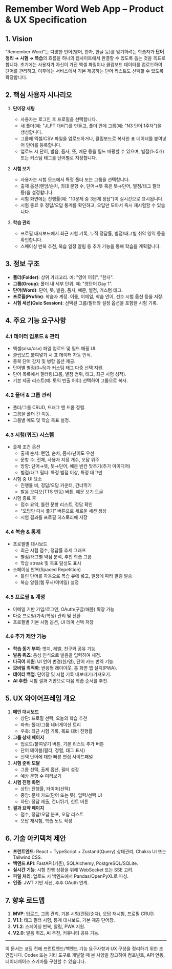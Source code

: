 # Remember Word Web App – Product & UX Specification

## 1. Vision
"Remember Word"는 다양한 언어(영어, 한자, 한글 등)를 암기하려는 학습자가 **단어 정리 → 시험 → 복습**의 흐름을 하나의 웹사이트에서 완결할 수 있도록 돕는 것을 목표로 합니다. 초기에는 사용자가 자신이 가진 엑셀 파일이나 클립보드 데이터를 업로드하여 단어를 관리하고, 이후에는 서비스에서 기본 제공하는 단어 리스트도 선택할 수 있도록 확장합니다.

## 2. 핵심 사용자 시나리오
1. **단어장 세팅**
   - 사용자는 로그인 후 프로필을 선택합니다.
   - 새 폴더(예: "JLPT 대비")를 만들고, 폴더 안에 그룹(예: "N3 단어 1주차")을 생성합니다.
   - 그룹에 엑셀/CSV 파일을 업로드하거나, 클립보드로 복사한 표 데이터를 붙여넣어 단어를 등록합니다.
   - 업로드 시 단어, 발음, 품사, 뜻, 예문 등을 필드 매핑할 수 있으며, 별점(1~5개) 또는 커스텀 태그를 단어별로 지정합니다.

2. **시험 보기**
   - 사용자는 시험 모드에서 특정 폴더 또는 그룹을 선택합니다.
   - 출제 옵션(랜덤/순차, 최대 문항 수, 단어→뜻 혹은 뜻→단어, 별점/태그 필터 등)을 설정합니다.
   - 시험 화면에는 진행률(예: "10문제 중 3문제 정답")이 실시간으로 표시됩니다.
   - 시험 종료 후 정답/오답 통계를 확인하고, 오답만 모아서 즉시 재시험할 수 있습니다.

3. **학습 관리**
   - 프로필 대시보드에서 최근 시험 기록, 누적 정답률, 별점/태그별 취약 영역 등을 확인합니다.
   - 스페이싱 반복 추천, 복습 일정 알림 등 추가 기능을 통해 학습을 계획합니다.

## 3. 정보 구조
- **폴더(Folder)**: 상위 카테고리. 예: "영어 어휘", "한자".
- **그룹(Group)**: 폴더 내 세부 단위. 예: "영단어 Day 1".
- **단어(Word)**: 단어, 뜻, 발음, 품사, 예문, 별점, 커스텀 태그.
- **프로필(Profile)**: 학습자 계정. 이름, 이메일, 학습 언어, 선호 시험 옵션 등을 저장.
- **시험 세션(Quiz Session)**: 선택된 그룹/필터와 설정 옵션을 포함한 시험 기록.

## 4. 주요 기능 요구사항
### 4.1 데이터 업로드 & 관리
- 엑셀(xlsx/csv) 파일 업로드 및 필드 매핑 UI.
- 클립보드 붙여넣기 시 표 데이터 자동 인식.
- 중복 단어 감지 및 병합 옵션 제공.
- 단어별 별점(0~5)과 커스텀 태그 다중 선택 지원.
- 단어 목록에서 필터링(그룹, 별점 범위, 태그, 최근 시험 성적).
- 기본 제공 리스트(예: 토익 빈출 어휘) 선택하여 그룹으로 복사.

### 4.2 폴더 & 그룹 관리
- 폴더/그룹 CRUD, 드래그 앤 드롭 정렬.
- 그룹을 폴더 간 이동.
- 그룹별 메모 및 학습 목표 설정.

### 4.3 시험(퀴즈) 시스템
- 출제 조건 옵션
  - 출제 순서: 랜덤, 순차, 품사/난이도 우선
  - 문항 수: 전체, 사용자 지정 개수, 오답 위주
  - 방향: 단어→뜻, 뜻→단어, 예문 빈칸 맞추기(추가 아이디어)
  - 별점/태그 필터: 특정 별점 이상, 특정 태그만
- 시험 중 UI 요소
  - 진행률 바, 정답/오답 카운터, 건너뛰기
  - 발음 오디오(TTS 연동) 버튼, 예문 보기 토글
- 시험 종료 후
  - 점수 요약, 틀린 문항 리스트, 정답 확인
  - "오답만 다시 풀기" 버튼으로 새로운 세션 생성
  - 시험 결과를 프로필 히스토리에 저장

### 4.4 복습 & 통계
- 프로필별 대시보드
  - 최근 시험 점수, 정답률 추세 그래프
  - 별점/태그별 약점 분석, 추천 학습 그룹
  - 학습 streak 및 목표 달성도 표시
- 스페이싱 반복(Spaced Repetition)
  - 틀린 단어를 자동으로 복습 큐에 넣고, 일정에 따라 알림 발송
  - 복습 알림(웹 푸시/이메일) 설정

### 4.5 프로필 & 계정
- 이메일 기반 가입/로그인, OAuth(구글/애플) 확장 가능
- 다중 프로필(가족/학생) 관리 및 전환
- 프로필별 기본 시험 옵션, UI 테마 선택 저장

### 4.6 추가 제안 기능
- **학습 동기 부여**: 뱃지, 레벨, 친구와 공유 기능.
- **발음 퀴즈**: 음성 인식으로 발음을 입력하여 채점.
- **다국어 지원**: UI 언어 변경(한/영), 단어 카드 번역 기능.
- **모바일 최적화**: 반응형 레이아웃, 홈 화면 앱 설치(PWA).
- **데이터 백업**: 단어장 및 시험 기록 내보내기/가져오기.
- **AI 추천**: 시험 결과 기반으로 다음 학습 순서를 추천.

## 5. UX 와이어프레임 개요
1. **메인 대시보드**
   - 상단: 프로필 선택, 오늘의 학습 추천
   - 좌측: 폴더/그룹 네비게이션 트리
   - 우측: 최근 시험 기록, 목표 대비 진행률
2. **그룹 상세 페이지**
   - 업로드/붙여넣기 버튼, 기본 리스트 추가 버튼
   - 단어 테이블(필터, 정렬, 태그 표시)
   - 선택 단어에 대한 빠른 편집 사이드패널
3. **시험 준비 모달**
   - 그룹 선택, 출제 옵션, 필터 설정
   - 예상 문항 수 미리보기
4. **시험 진행 화면**
   - 상단: 진행률, 타이머(선택)
   - 중앙: 문제 카드(단어 또는 뜻), 입력/선택 UI
   - 하단: 정답 제출, 건너뛰기, 힌트 버튼
5. **결과 요약 페이지**
   - 점수, 정답/오답 분포, 오답 리스트
   - 오답 재시험, 학습 노트 작성

## 6. 기술 아키텍처 제안
- **프런트엔드**: React + TypeScript + Zustand(Query) 상태관리, Chakra UI 또는 Tailwind CSS.
- **백엔드 API**: FastAPI(기존), SQLAlchemy, PostgreSQL/SQLite.
- **실시간 기능**: 시험 진행 상황을 위해 WebSocket 또는 SSE 고려.
- **파일 처리**: 업로드 시 백엔드에서 Pandas/OpenPyXL로 파싱.
- **인증**: JWT 기반 세션, 추후 OAuth 연계.

## 7. 향후 로드맵
1. **MVP**: 업로드, 그룹 관리, 기본 시험(랜덤/순차), 오답 재시험, 프로필 CRUD.
2. **V1.1**: 태그 필터 시험, 통계 대시보드, 기본 제공 단어장.
3. **V1.2**: 스페이싱 반복, 알림, PWA 지원.
4. **V2.0**: 발음 퀴즈, AI 추천, 커뮤니티 공유 기능.

---
이 문서는 코딩 전에 프런트엔드/백엔드 기능 요구사항과 UX 구성을 정리하기 위한 초안입니다. Codex 또는 기타 도구로 개발할 때 본 사양을 참고하여 컴포넌트, API 연동, 데이터베이스 스키마를 구현할 수 있습니다.
